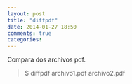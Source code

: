 ```yaml
---
layout: post
title: "diffpdf"
date: 2014-01-27 18:50
comments: true
categories: 
---
```

Compara dos archivos pdf.

>$ diffpdf archivo1.pdf archivo2.pdf

